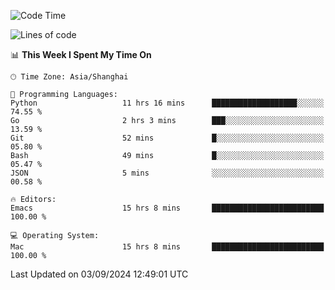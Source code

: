 <!--START_SECTION:waka-->
![Code Time](http://img.shields.io/badge/Code%20Time-2%2C168%20hrs%2052%20mins-blue)

![Lines of code](https://img.shields.io/badge/From%20Hello%20World%20I%27ve%20Written-308.0%20thousand%20lines%20of%20code-blue)

📊 **This Week I Spent My Time On** 

```text
🕑︎ Time Zone: Asia/Shanghai

💬 Programming Languages: 
Python                   11 hrs 16 mins      ███████████████████░░░░░░   74.55 % 
Go                       2 hrs 3 mins        ███░░░░░░░░░░░░░░░░░░░░░░   13.59 % 
Git                      52 mins             █░░░░░░░░░░░░░░░░░░░░░░░░   05.80 % 
Bash                     49 mins             █░░░░░░░░░░░░░░░░░░░░░░░░   05.47 % 
JSON                     5 mins              ░░░░░░░░░░░░░░░░░░░░░░░░░   00.58 % 

🔥 Editors: 
Emacs                    15 hrs 8 mins       █████████████████████████   100.00 % 

💻 Operating System: 
Mac                      15 hrs 8 mins       █████████████████████████   100.00 % 
```


 Last Updated on 03/09/2024 12:49:01 UTC
<!--END_SECTION:waka-->
